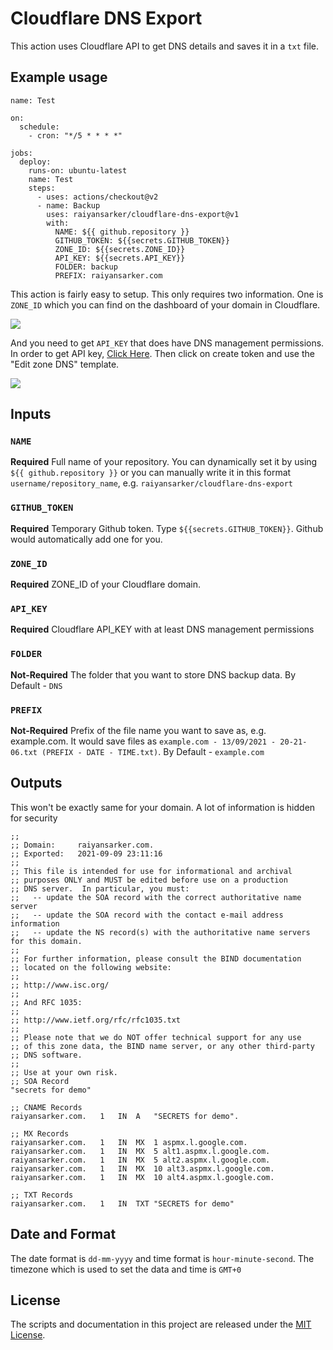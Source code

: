# Cloudflare DNS Export

This action uses Cloudflare API to get DNS details and saves it in a `txt` file.

## Example usage

```
name: Test

on:
  schedule:
    - cron: "*/5 * * * *"

jobs:
  deploy:
    runs-on: ubuntu-latest
    name: Test
    steps:
      - uses: actions/checkout@v2
      - name: Backup
        uses: raiyansarker/cloudflare-dns-export@v1
        with:
          NAME: ${{ github.repository }}
          GITHUB_TOKEN: ${{secrets.GITHUB_TOKEN}}
          ZONE_ID: ${{secrets.ZONE_ID}}
          API_KEY: ${{secrets.API_KEY}}
          FOLDER: backup
          PREFIX: raiyansarker.com
```

This action is fairly easy to setup. This only requires two information. One is `ZONE_ID` which you can find on the dashboard of your domain in Cloudflare.

![](./images/zone-id.png)

And you need to get `API_KEY` that does have DNS management permissions. In order to get API key, [Click Here](https://dash.cloudflare.com/profile/api-tokens). Then click on create token and use the "Edit zone DNS" template.

![](./images/api-key.png)

## Inputs

### `NAME`

**Required** Full name of your repository. You can dynamically set it by using `${{ github.repository }}` or you can manually write it in this format `username/repository_name`, e.g. `raiyansarker/cloudflare-dns-export`

### `GITHUB_TOKEN`

**Required** Temporary Github token. Type `${{secrets.GITHUB_TOKEN}}`. Github would automatically add one for you.

### `ZONE_ID`

**Required** ZONE_ID of your Cloudflare domain.

### `API_KEY`

**Required** Cloudflare API_KEY with at least DNS management permissions

### `FOLDER`

**Not-Required** The folder that you want to store DNS backup data. By Default - `DNS`

### `PREFIX`

**Not-Required** Prefix of the file name you want to save as, e.g. example.com. It would save files as `example.com - 13/09/2021 - 20-21-06.txt (PREFIX - DATE - TIME.txt)`. By Default - `example.com`

## Outputs

This won't be exactly same for your domain. A lot of information is hidden for security

```
;;
;; Domain:     raiyansarker.com.
;; Exported:   2021-09-09 23:11:16
;;
;; This file is intended for use for informational and archival
;; purposes ONLY and MUST be edited before use on a production
;; DNS server.  In particular, you must:
;;   -- update the SOA record with the correct authoritative name server
;;   -- update the SOA record with the contact e-mail address information
;;   -- update the NS record(s) with the authoritative name servers for this domain.
;;
;; For further information, please consult the BIND documentation
;; located on the following website:
;;
;; http://www.isc.org/
;;
;; And RFC 1035:
;;
;; http://www.ietf.org/rfc/rfc1035.txt
;;
;; Please note that we do NOT offer technical support for any use
;; of this zone data, the BIND name server, or any other third-party
;; DNS software.
;;
;; Use at your own risk.
;; SOA Record
"secrets for demo"

;; CNAME Records
raiyansarker.com.	1	IN	A	"SECRETS for demo".

;; MX Records
raiyansarker.com.	1	IN	MX	1 aspmx.l.google.com.
raiyansarker.com.	1	IN	MX	5 alt1.aspmx.l.google.com.
raiyansarker.com.	1	IN	MX	5 alt2.aspmx.l.google.com.
raiyansarker.com.	1	IN	MX	10 alt3.aspmx.l.google.com.
raiyansarker.com.	1	IN	MX	10 alt4.aspmx.l.google.com.

;; TXT Records
raiyansarker.com.	1	IN	TXT	"SECRETS for demo"

```

## Date and Format

The date format is `dd-mm-yyyy` and time format is `hour-minute-second`. The timezone which is used to set the data and time is `GMT+0`

## License

The scripts and documentation in this project are released under the [MIT License](https://github.com/raiyansarker/cloudflare-dns-export/blob/master/license.txt).
